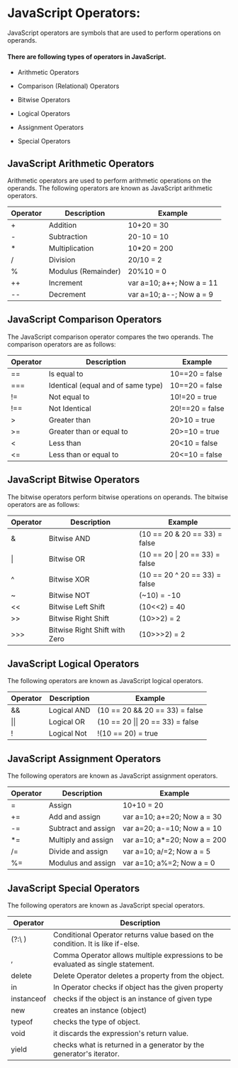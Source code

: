 # JavaScript Operators:
JavaScript operators are symbols that are used to perform operations on operands.

#### There are following types of operators in JavaScript.

* Arithmetic Operators
- Comparison (Relational) Operators
* Bitwise Operators
- Logical Operators
* Assignment Operators
- Special Operators

## JavaScript Arithmetic Operators
Arithmetic operators are used to perform arithmetic operations on the operands. The following operators are known as JavaScript arithmetic operators.  

| Operator | Description         | Example                   |
| -------- | ------------------- | ------------------------- |
| +        | Addition            | 10+20 = 30                |
| -        | Subtraction         | 20-10 = 10                |
| *        | Multiplication      | 10*20 = 200               |
| /        | Division            | 20/10 = 2                 |
| %        | Modulus (Remainder) | 20%10 = 0                 |
| ++       | Increment           | var a=10; a++; Now a = 11 |
| --       | Decrement           | var a=10; a--; Now a = 9  |

## JavaScript Comparison Operators
The JavaScript comparison operator compares the two operands. The comparison operators are as follows:


| Operator | Description                        | Example         |
| -------- | ---------------------------------- | --------------- |
| ==       | Is equal to                        | 10==20 = false  |
| ===      | Identical (equal and of same type) | 10==20 = false  |
| !=       | Not equal to                       | 10!=20 = true   |
| !==      | Not Identical                      | 20!==20 = false |
| >        | Greater than                       | 20>10 = true    |
| >=       | Greater than or equal to           | 20>=10 = true   |
| <        | Less than                          | 20<10 = false   |
| <=       | Less than or equal to              | 20<=10 = false  |



## JavaScript Bitwise Operators
The bitwise operators perform bitwise operations on operands. The bitwise operators are as follows:

| Operator | Description                   | Example                        |
| -------- | ----------------------------- | ------------------------------ |
| &        | Bitwise AND                   | (10 == 20 & 20 == 33) = false  |
| \|       | Bitwise OR                    | (10 == 20 \| 20 == 33) = false |
| ^        | Bitwise XOR                   | (10 == 20 ^ 20 == 33) = false  |
| ~        | Bitwise NOT                   | (~10) = -10                    |
| <<       | Bitwise Left Shift            | (10<<2) = 40                   |
| >>       | Bitwise Right Shift           | (10>>2) = 2                    |
| >>>      | Bitwise Right Shift with Zero | (10>>>2) = 2                   |


## JavaScript Logical Operators
The following operators are known as JavaScript logical operators.

| Operator | Description | Example                          |
| -------- | ----------- | -------------------------------- |
| &&       | Logical AND | (10 == 20 && 20 == 33) = false   |
| \|\|     | Logical OR  | (10 == 20 \|\| 20 == 33) = false |
| !        | Logical Not | !(10 == 20) = true               |


## JavaScript Assignment Operators
The following operators are known as JavaScript assignment operators.

| Operator | Description         | Example                      |
| -------- | ------------------- | ---------------------------- |
| =        | Assign              | 10+10 = 20                   |
| +=       | Add and assign      | var a=10; a+=20; Now a = 30  |
| -=       | Subtract and assign | var a=20; a-=10; Now a = 10  |
| *=       | Multiply and assign | var a=10; a*=20; Now a = 200 |
| /=       | Divide and assign   | var a=10; a/=2; Now a = 5    |
| %=       | Modulus and assign  | var a=10; a%=2; Now a = 0    |

## JavaScript Special Operators
The following operators are known as JavaScript special operators.

| Operator   | Description                                                                     |
| ---------- | ------------------------------------------------------------------------------- |
| \(?:\ )    | Conditional Operator returns value based on the condition. It is like if-else.  |
| ,          | Comma Operator allows multiple expressions to be evaluated as single statement. |
| delete     | Delete Operator deletes a property from the object.                             |
| in         | In Operator checks if object has the given property                             |
| instanceof | checks if the object is an instance of given type                               |
| new        | creates an instance (object)                                                    |
| typeof     | checks the type of object.                                                      |
| void       | it discards the expression's return value.                                      |
| yield      | checks what is returned in a generator by the generator's iterator.             |

